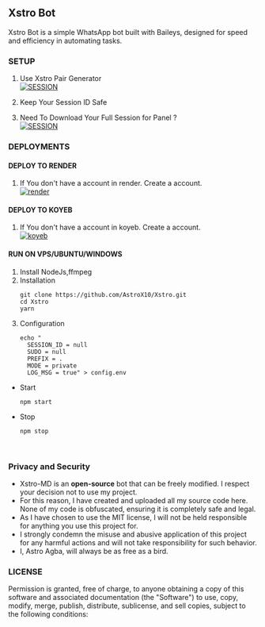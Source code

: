 ## Xstro Bot

Xstro Bot is a simple WhatsApp bot built with Baileys, designed for speed and efficiency in automating tasks.

### SETUP

1. Use Xstro Pair Generator
   <br>
   <a href='https://astrox10.github.io/Xstro/' target="_blank"><img alt='SESSION' src='https://img.shields.io/badge/SESSION-100000?style=for-the-badge&logo=scan&logoColor=white&labelColor=black&color=black'/></a>

2. Keep Your Session ID Safe

3. Need To Download Your Full Session for Panel ?
   <br>
   <a href='https://session-wd8n.onrender.com' target="_blank"><img alt='SESSION' src='https://img.shields.io/badge/PANEL SESSION-100000?style=for-the-badge&logo=scan&logoColor=white&labelColor=black&color=black'/></a>

### DEPLOYMENTS

#### DEPLOY TO RENDER

1. If You don't have a account in render. Create a account.
   <br>
   <a href='https://dashboard.render.com/register' target="_blank"><img alt='render' src='https://img.shields.io/badge/-Create-black?style=for-the-badge&logo=render&logoColor=white'/></a>

#### DEPLOY TO KOYEB

1. If You don't have a account in koyeb. Create a account.
   <br>
   <a href='https://app.koyeb.com/auth/signup' target="_blank"><img alt='koyeb' src='https://img.shields.io/badge/-Create-black?style=for-the-badge&logo=koyeb&logoColor=white'/></a>

#### RUN ON VPS/UBUNTU/WINDOWS

1. Install NodeJs,ffmpeg
2. Installation
   ```
   git clone https://github.com/AstroX10/Xstro.git
   cd Xstro
   yarn
   ```
3. Configuration
   ```
   echo "
     SESSION_ID = null
     SUDO = null
     PREFIX = .
     MODE = private
     LOG_MSG = true" > config.env
   ```

- Start
  ```
  npm start
  ```
- Stop
  ```
  npm stop
  ```
  <br>

### Privacy and Security

- Xstro-MD is an **open-source** bot that can be freely modified. I respect your decision not to use my project.
- For this reason, I have created and uploaded all my source code here. None of my code is obfuscated, ensuring it is completely safe and legal.
- As I have chosen to use the MIT license, I will not be held responsible for anything you use this project for.
- I strongly condemn the misuse and abusive application of this project for any harmful actions and will not take responsibility for such behavior.
- I, Astro Agba, will always be as free as a bird.

### LICENSE

Permission is granted, free of charge, to anyone obtaining a copy of this software and associated documentation (the "Software") to use, copy, modify, merge, publish, distribute, sublicense, and sell copies, subject to the following conditions:
